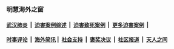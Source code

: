 
### 明慧海外之窗

####  [武汉肺炎](indexes/365.md?t=05150901) &nbsp;|&nbsp;  [迫害案例综述](indexes/328.md?t=05150901) &nbsp;|&nbsp; [迫害致死案例](indexes/277.md?t=05150901)  &nbsp;|&nbsp; [更多迫害案例](indexes/81.md?t=05150901)  &nbsp;|&nbsp; 
####  [时事评论](indexes/19.md?t=05150901) &nbsp;|&nbsp; [海外简讯](indexes/245.md?t=05150901)&nbsp;|&nbsp;  [社会支持](indexes/140.md?t=05150901) &nbsp;|&nbsp; [褒奖决议](indexes/282.md?t=05150901) &nbsp;|&nbsp; [社区报道](indexes/91.md?t=05150901)  &nbsp;|&nbsp; [天人之间](indexes/78.md?t=05150901) 

